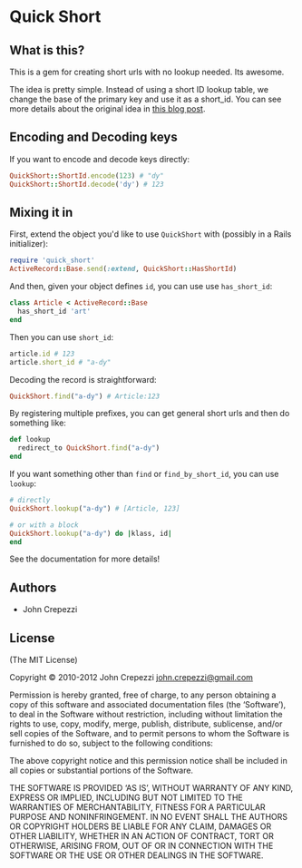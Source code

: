 # Quick Short

## What is this?

This is a gem for creating short urls with no lookup needed.  Its awesome.

The idea is pretty simple.  Instead of using a short ID lookup table, we change the base of the primary key and use it as a short_id.  You can see more details about the original idea in [this blog post](http://seejohncode.com/2010/04/22/quick-local-short-urls).

## Encoding and Decoding keys

If you want to encode and decode keys directly:

``` ruby
QuickShort::ShortId.encode(123) # "dy"
QuickShort::ShortId.decode('dy') # 123
```

## Mixing it in

First, extend the object you'd like to use `QuickShort` with (possibly in a Rails initializer):

``` ruby
require 'quick_short'
ActiveRecord::Base.send(:extend, QuickShort::HasShortId)
```

And then, given your object defines `id`, you can use use `has_short_id`:

``` ruby
class Article < ActiveRecord::Base
  has_short_id 'art'
end
```

Then you can use `short_id`:

``` ruby
article.id # 123
article.short_id # "a-dy"
```

Decoding the record is straightforward:

``` ruby
QuickShort.find("a-dy") # Article:123
```

By registering multiple prefixes, you can get general short urls and then do something like:

``` ruby
def lookup
  redirect_to QuickShort.find("a-dy")
end
```

If you want something other than `find` or `find_by_short_id`, you can use `lookup`:

``` ruby
# directly
QuickShort.lookup("a-dy") # [Article, 123]

# or with a block
QuickShort.lookup("a-dy") do |klass, id|
end
```

See the documentation for more details!

## Authors

* John Crepezzi

## License 

(The MIT License)

Copyright © 2010-2012 John Crepezzi [john.crepezzi@gmail.com](mailto:john.crepezzi@gmail.com)

Permission is hereby granted, free of charge, to any person obtaining a copy of this software and associated documentation files (the ‘Software’), to deal in the Software without restriction, including without limitation the rights to use, copy, modify, merge, publish, distribute, sublicense, and/or sell copies of the Software, and to permit persons to whom the Software is furnished to do so, subject to the following conditions:

The above copyright notice and this permission notice shall be included in all copies or substantial portions of the Software.

THE SOFTWARE IS PROVIDED ‘AS IS’, WITHOUT WARRANTY OF ANY KIND, EXPRESS OR IMPLIED, INCLUDING BUT NOT LIMITED TO THE WARRANTIES OF MERCHANTABILITY, FITNESS FOR A PARTICULAR PURPOSE AND NONINFRINGEMENT. IN NO EVENT SHALL THE AUTHORS OR COPYRIGHT HOLDERS BE LIABLE FOR ANY CLAIM, DAMAGES OR OTHER LIABILITY, WHETHER IN AN ACTION OF CONTRACT, TORT OR OTHERWISE, ARISING FROM, OUT OF OR IN CONNECTION WITH THE SOFTWARE OR THE USE OR OTHER DEALINGS IN THE SOFTWARE. 

